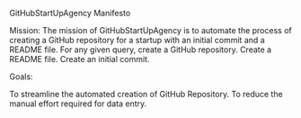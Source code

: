 GitHubStartUpAgency Manifesto

Mission: The mission of GitHubStartUpAgency is to automate the process of creating a GitHub repository for a startup with an initial commit and a README file. 
For any given query, create a GitHub repository.
Create a README file.
Create an initial commit.


Goals:

To streamline the automated creation of GitHub Repository.
To reduce the manual effort required for data entry.
